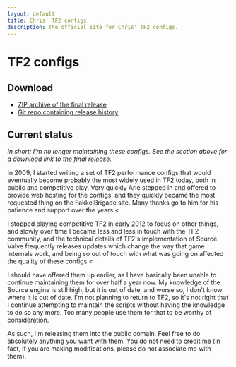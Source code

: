 ```yaml
---
layout: default
title: Chris' TF2 configs
description: The official site for Chris' TF2 configs.
---
```


# TF2 configs

## Download

- [ZIP archive of the final release][zip]
- [Git repo containing release history][github]

## Current status

*In short: I'm no longer maintaining these configs. See the section above for a
download link to the final release.*

In 2009, I started writing a set of TF2 performance configs that would
eventually become probably the most widely used in TF2 today, both in public
and competitive play. Very quickly Arie stepped in and offered to provide web
hosting for the configs, and they quickly became the most requested thing on
the FakkelBrigade site. Many thanks go to him for his patience and support over
the years.<

I stopped playing competitive TF2 in early 2012 to focus on other things, and
slowly over time I became less and less in touch with the TF2 community, and
the technical details of TF2's implementation of Source. Valve frequently
releases updates which change the way that game internals work, and being so
out of touch with what was going on affected the quality of these configs.<

I should have offered them up earlier, as I have basically been unable to
continue maintaining them for over half a year now. My knowledge of the Source
engine is still high, but it is out of date, and worse so, I don't know where
it is out of date. I'm not planning to return to TF2, so it's not right that I
continue attempting to maintain the scripts without having the knowledge to do
so any more. Too many people use them for that to be worthy of consideration.

As such, I'm releasing them into the public domain. Feel free to do
absolutely anything you want with them. You do not need to credit me (in fact,
if you are making modifications, please do not associate me with them).

[github]: https://github.com/tf2configs/tf2configs
[zip]: /tf2/tf2configs-final.zip
